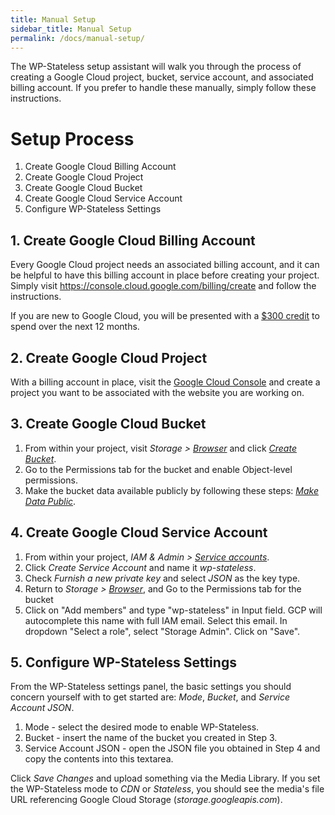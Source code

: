 ```yaml
---
title: Manual Setup
sidebar_title: Manual Setup
permalink: /docs/manual-setup/
---
```


The WP-Stateless setup assistant will walk you through the process of creating a Google Cloud project, bucket, service account, and associated billing account. If you prefer to handle these manually, simply follow these instructions.

# Setup Process
1. Create Google Cloud Billing Account
2. Create Google Cloud Project
3. Create Google Cloud Bucket
4. Create Google Cloud Service Account
5. Configure WP-Stateless Settings

## 1. Create Google Cloud Billing Account

Every Google Cloud project needs an associated billing account, and it can be helpful to have this billing account in place before creating your project. Simply visit https://console.cloud.google.com/billing/create and follow the instructions.

If you are new to Google Cloud, you will be presented with a [$300 credit](https://cloud.google.com/free/) to spend over the next 12 months.

## 2. Create Google Cloud Project

With a billing account in place, visit the [Google Cloud Console](https://console.cloud.google.com/projectcreate) and create a project you want to be associated with the website you are working on.

## 3. Create Google Cloud Bucket

1. From within your project, visit *Storage > [Browser](https://console.cloud.google.com/storage/browser)* and click *[Create Bucket](https://console.cloud.google.com/storage/create-bucket)*.
2. Go to the Permissions tab for the bucket and enable Object-level permissions.
3. Make the bucket data available publicly by following these steps: *[Make Data Public](https://cloud.google.com/storage/docs/access-control/making-data-public)*.

## 4. Create Google Cloud Service Account

1. From within your project,  *IAM & Admin > [Service accounts](https://console.cloud.google.com/iam-admin/serviceaccounts/project)*.
2. Click *Create Service Account* and name it *wp-stateless*.
3. Check *Furnish a new private key* and select *JSON* as the key type.
4. Return to *Storage > [Browser](https://console.cloud.google.com/storage/browser)*, and Go to the Permissions tab for the bucket
5. Click on "Add members" and type "wp-stateless" in Input field. GCP will autocomplete this name with full IAM email. Select this email. In dropdown "Select a role", select "Storage Admin". Click on "Save".

## 5. Configure WP-Stateless Settings

From the WP-Stateless settings panel, the basic settings you should concern yourself with to get started are: *Mode*, *Bucket*, and *Service Account JSON*.

1. Mode - select the desired mode to enable WP-Stateless.
2. Bucket - insert the name of the bucket you created in Step 3.
3. Service Account JSON - open the JSON file you obtained in Step 4 and copy the contents into this textarea.

Click *Save Changes* and upload something via the Media Library. If you set the WP-Stateless mode to *CDN* or *Stateless*, you should see the media's file URL referencing Google Cloud Storage (*storage.googleapis.com*).